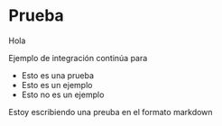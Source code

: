 # Prueba

Hola

Ejemplo de integración continúa para

* Esto es una prueba
* Esto es un ejemplo
* Esto no es un ejemplo

Estoy escribiendo una preuba en el formato markdown

